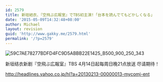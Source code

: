 ```yaml
---
id: 2579
title: 新垣結衣、『空飛ぶ広報室』でTBS初主演!「台本を読んでてもどかしくなる」
date: '2015-05-09T14:32:48+08:00'
author: Michael
layout: revision
guid: 'http://www.gakky.me/2579.html'
permalink: '/?p=2579'
---
```


<span class="text-img-holder">![59C7AE78277BDFD4FC9D5ABBB22E1425_B500_900_250_343](http://www.yui-aragaki.org/wp-content/uploads/img/59C7AE78277BDFD4FC9D5ABBB22E1425_B500_900_250_343.jpeg)</span>

新垣结衣新剧『空飛ぶ広報室』TBS 4月14日起每周日晚21点放送 尽请期待！

<http://headlines.yahoo.co.jp/hl?a=20130213-00000013-mycomj-ent>